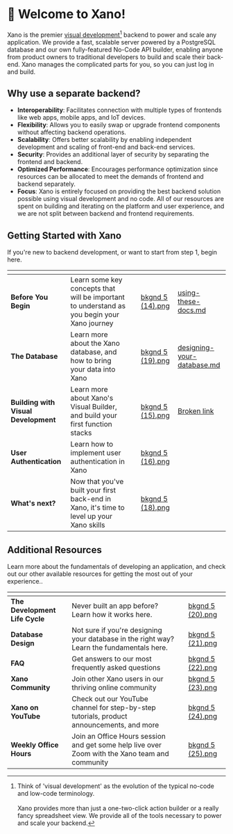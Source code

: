 # 👋 Welcome to Xano!

Xano is the premier [visual development](#user-content-fn-1)[^1] backend to power and scale any application. We provide a fast, scalable server powered by a PostgreSQL database and our own fully-featured No-Code API builder, enabling anyone from product owners to traditional developers to build and scale their back-end. Xano manages the complicated parts for you, so you can just log in and build.

## Why use a separate backend?

* **Interoperability**: Facilitates connection with multiple types of frontends like web apps, mobile apps, and IoT devices.
* **Flexibility**: Allows you to easily swap or upgrade frontend components without affecting backend operations.
* **Scalability**: Offers better scalability by enabling independent development and scaling of front-end and back-end services.
* **Security**: Provides an additional layer of security by separating the frontend and backend.
* **Optimized Performance**: Encourages performance optimization since resources can be allocated to meet the demands of frontend and backend separately.
* **Focus**: Xano is entirely focused on providing the best backend solution possible using visual development and no code. All of our resources are spent on building and iterating on the platform and user experience, and we are not split between backend and frontend requirements.

## Getting Started with Xano

If you're new to backend development, or want to start from step 1, begin here.

<table data-card-size="large" data-view="cards"><thead><tr><th></th><th></th><th></th><th data-hidden data-card-cover data-type="files"></th><th data-hidden data-card-target data-type="content-ref"></th></tr></thead><tbody><tr><td><strong>Before You Begin</strong></td><td>Learn some key concepts that will be important to understand as you begin your Xano journey</td><td></td><td><a href=".gitbook/assets/bkgnd 5 (14).png">bkgnd 5 (14).png</a></td><td><a href="before-you-begin/using-these-docs.md">using-these-docs.md</a></td></tr><tr><td><strong>The Database</strong></td><td>Learn more about the Xano database, and how to bring your data into Xano</td><td></td><td><a href=".gitbook/assets/bkgnd 5 (19).png">bkgnd 5 (19).png</a></td><td><a href="the-database/designing-your-database.md">designing-your-database.md</a></td></tr><tr><td><strong>Building with Visual Development</strong></td><td>Learn more about Xano's Visual Builder, and build your first function stacks</td><td></td><td><a href=".gitbook/assets/bkgnd 5 (15).png">bkgnd 5 (15).png</a></td><td><a href="broken-reference">Broken link</a></td></tr><tr><td><strong>User Authentication</strong></td><td>Learn how to implement user authentication in Xano</td><td></td><td><a href=".gitbook/assets/bkgnd 5 (16).png">bkgnd 5 (16).png</a></td><td></td></tr><tr><td><strong>What's next?</strong></td><td>Now that you've built your first back-end in Xano, it's time to level up your Xano skills</td><td></td><td><a href=".gitbook/assets/bkgnd 5 (18).png">bkgnd 5 (18).png</a></td><td></td></tr></tbody></table>

## Additional Resources

Learn more about the fundamentals of developing an application, and check out our other available resources for getting the most out of your experience..

<table data-card-size="large" data-view="cards"><thead><tr><th></th><th></th><th></th><th data-hidden data-card-cover data-type="files"></th></tr></thead><tbody><tr><td><strong>The Development Life Cycle</strong></td><td>Never built an app before? Learn how it works here.</td><td></td><td><a href=".gitbook/assets/bkgnd 5 (20).png">bkgnd 5 (20).png</a></td></tr><tr><td><strong>Database Design</strong></td><td>Not sure if you're designing your database in the right way? Learn the fundamentals here.</td><td></td><td><a href=".gitbook/assets/bkgnd 5 (21).png">bkgnd 5 (21).png</a></td></tr><tr><td><strong>FAQ</strong></td><td>Get answers to our most frequently asked questions</td><td></td><td><a href=".gitbook/assets/bkgnd 5 (22).png">bkgnd 5 (22).png</a></td></tr><tr><td><strong>Xano Community</strong></td><td>Join other Xano users in our thriving online community</td><td></td><td><a href=".gitbook/assets/bkgnd 5 (23).png">bkgnd 5 (23).png</a></td></tr><tr><td><strong>Xano on YouTube</strong></td><td>Check out our YouTube channel for step-by-step tutorials, product announcements, and more</td><td></td><td><a href=".gitbook/assets/bkgnd 5 (24).png">bkgnd 5 (24).png</a></td></tr><tr><td><strong>Weekly Office Hours</strong></td><td>Join an Office Hours session and get some help live over Zoom with the Xano team and community</td><td></td><td><a href=".gitbook/assets/bkgnd 5 (25).png">bkgnd 5 (25).png</a></td></tr></tbody></table>

[^1]: Think of 'visual development' as the evolution of the typical no-code and low-code terminology.\
    \
    Xano provides more than just a one-two-click action builder or a really fancy spreadsheet view. We provide all of the tools necessary to power and scale your backend.
